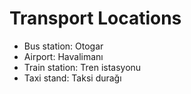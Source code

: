 
# Transport Locations

- Bus station: Otogar
- Airport: Havalimanı
- Train station: Tren istasyonu
- Taxi stand: Taksi durağı
